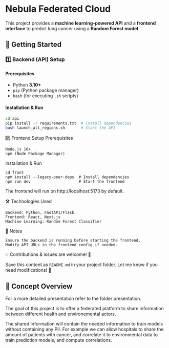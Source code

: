 # **Nebula Federated Cloud**  

This project provides a **machine learning-powered API** and a **frontend interface** to predict lung cancer using a **Random Forest model**. 
## **🚀 Getting Started**  

### **1️⃣ Backend (API) Setup**
#### **Prerequisites**
- Python **3.10+**
- `pip` (Python package manager)
- `bash` (for executing `.sh` scripts)

#### **Installation & Run**
```bash
cd api
pip install -r requirements.txt  # Install dependencies
bash launch_all_regions.sh       # Start the API
```
2️⃣ Frontend Setup
Prerequisites

    Node.js 16+
    npm (Node Package Manager)

Installation & Run
```
cd front
npm install --legacy-peer-deps  # Install dependencies
npm run dev                     # Start the frontend
```

The frontend will run on http://localhost:5173 by default.

🛠️ Technologies Used

    Backend: Python, FastAPI/Flask
    Frontend: React, Next.js
    Machine Learning: Random Forest Classifier

📌 Notes

    Ensure the backend is running before starting the frontend.
    Modify API URLs in the frontend config if needed.

💡 Contributions & issues are welcome! 🚀


Save this content as `README.md` in your project folder. Let me know if you need modifications! 🚀


## **🔎 Concept Overview**
For a more detailed presentation refer to the folder presentation.

The goal of this project is to offer a federated platform to share information between different health and environemental actors.

The shared information will contain the needed information to train models without containing any PII.
For example we can allow hospitals to share the amount of patients with cancer, and correlate it to environmental data to train prediction models, and compute correlations.